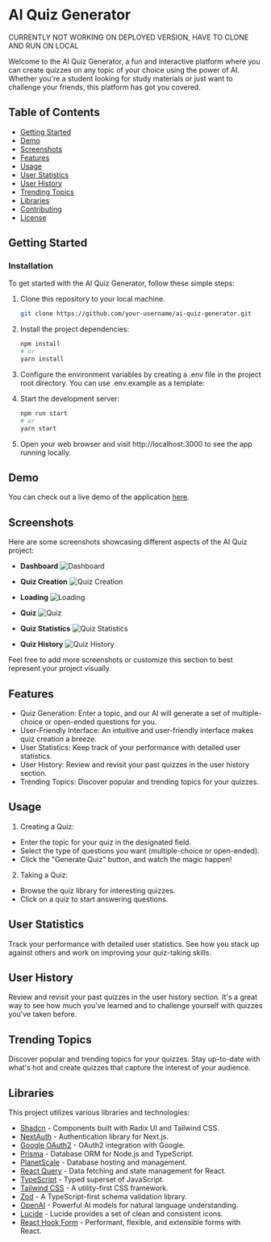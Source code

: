 # AI Quiz Generator

CURRENTLY NOT WORKING ON DEPLOYED VERSION, HAVE TO CLONE AND RUN ON LOCAL

Welcome to the AI Quiz Generator, a fun and interactive platform where you can create quizzes on any topic of your choice using the power of AI. Whether you're a student looking for study materials or just want to challenge your friends, this platform has got you covered.

## Table of Contents

- [Getting Started](#getting-started)
- [Demo](#demo)
- [Screenshots](#screenshots)
- [Features](#features)
- [Usage](#usage)
- [User Statistics](#user-statistics)
- [User History](#user-history)
- [Trending Topics](#trending-topics)
- [Libraries](#libraries)
- [Contributing](#contributing)
- [License](#license)

## Getting Started

### Installation

To get started with the AI Quiz Generator, follow these simple steps:

1. Clone this repository to your local machine.

   ```sh
   git clone https://github.com/your-username/ai-quiz-generator.git

   ```

2. Install the project dependencies:

   ```sh
   npm install
   # or
   yarn install
   ```

3. Configure the environment variables by creating a .env file in the project root directory. You can use .env.example as a template:

4. Start the development server:

   ```sh
   npm run start
   # or
   yarn start
   ```

5. Open your web browser and visit http://localhost:3000 to see the app running locally.

## Demo

You can check out a live demo of the application [here](https://ai-quizzler.vercel.app/).

## Screenshots

Here are some screenshots showcasing different aspects of the AI Quiz project:

- **Dashboard**
  ![Dashboard](https://i.imgur.com/0KDUBHd.png)

- **Quiz Creation**
  ![Quiz Creation](https://i.imgur.com/z2NLoAV.png)

- **Loading**
  ![Loading](https://i.imgur.com/vBIfjDw.png)

- **Quiz**
  ![Quiz](https://i.imgur.com/MlOQBYd.png)

- **Quiz Statistics**
  ![Quiz Statistics](https://i.imgur.com/l9pZfrh.png)

- **Quiz History**
  ![Quiz History](https://i.imgur.com/Aam2baq.png)

Feel free to add more screenshots or customize this section to best represent your project visually.

## Features

- Quiz Generation: Enter a topic, and our AI will generate a set of multiple-choice or open-ended questions for you.
- User-Friendly Interface: An intuitive and user-friendly interface makes quiz creation a breeze.
- User Statistics: Keep track of your performance with detailed user statistics.
- User History: Review and revisit your past quizzes in the user history section.
- Trending Topics: Discover popular and trending topics for your quizzes.

## Usage

1. Creating a Quiz:

- Enter the topic for your quiz in the designated field.
- Select the type of questions you want (multiple-choice or open-ended).
- Click the "Generate Quiz" button, and watch the magic happen!

2. Taking a Quiz:

- Browse the quiz library for interesting quizzes.
- Click on a quiz to start answering questions.

## User Statistics

Track your performance with detailed user statistics. See how you stack up against others and work on improving your quiz-taking skills.

## User History

Review and revisit your past quizzes in the user history section. It's a great way to see how much you've learned and to challenge yourself with quizzes you've taken before.

## Trending Topics

Discover popular and trending topics for your quizzes. Stay up-to-date with what's hot and create quizzes that capture the interest of your audience.

## Libraries

This project utilizes various libraries and technologies:

- [Shadcn](https://ui.shadcn.com/) - Components built with Radix UI and Tailwind CSS.
- [NextAuth](https://next-auth.js.org/) - Authentication library for Next.js.
- [Google OAuth2](https://console.cloud.google.com/) - OAuth2 integration with Google.
- [Prisma](https://www.prisma.io/) - Database ORM for Node.js and TypeScript.
- [PlanetScale](https://planetscale.com/) - Database hosting and management.
- [React Query](https://tanstack.com/query/v3/) - Data fetching and state management for React.
- [TypeScript](https://www.typescriptlang.org/) - Typed superset of JavaScript.
- [Tailwind CSS](https://tailwindcss.com/) - A utility-first CSS framework.
- [Zod](https://zod.dev/) - A TypeScript-first schema validation library.
- [OpenAI](https://chat.openai.com/) - Powerful AI models for natural language understanding.
- [Lucide](https://lucide.dev/) - Lucide provides a set of clean and consistent icons.
- [React Hook Form](https://www.react-hook-form.com/) - Performant, flexible, and extensible forms with React.
